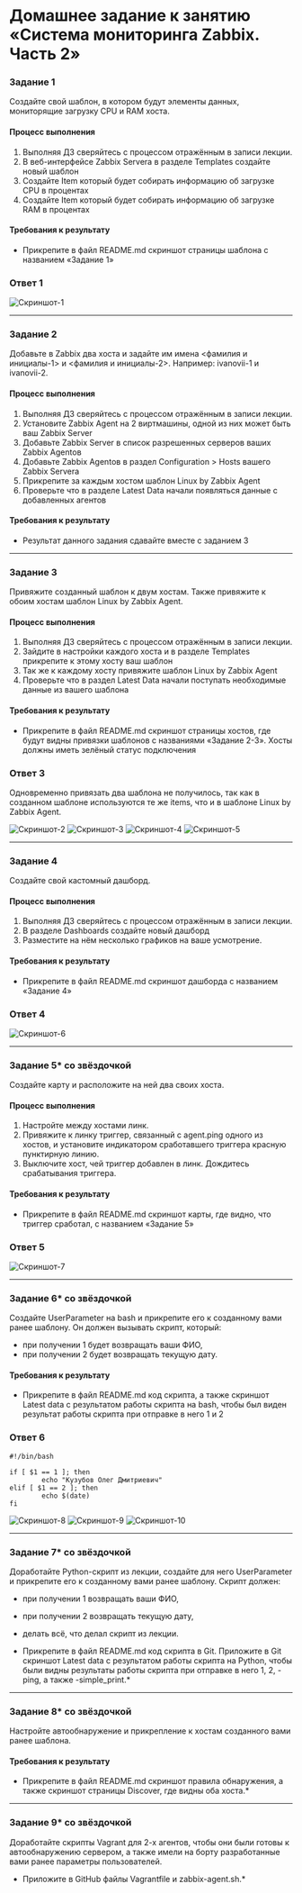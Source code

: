 # Домашнее задание к занятию «Система мониторинга Zabbix. Часть 2»


### Задание 1
Создайте свой шаблон, в котором будут элементы данных, мониторящие загрузку CPU и RAM хоста.

#### Процесс выполнения
1. Выполняя ДЗ сверяйтесь с процессом отражённым в записи лекции.
2. В веб-интерфейсе Zabbix Servera в разделе Templates создайте новый шаблон
3. Создайте Item который будет собирать информацию об загрузке CPU в процентах
4. Создайте Item который будет собирать информацию об загрузке RAM в процентах

#### Требования к результату
- Прикрепите в файл README.md скриншот страницы шаблона с названием «Задание 1»

### Ответ 1

![Скриншот-1](https://github.com/EscEller/netology-homework/blob/main/smon-03/png/1.png)

 ---

### Задание 2
Добавьте в Zabbix два хоста и задайте им имена <фамилия и инициалы-1> и <фамилия и инициалы-2>. Например: ivanovii-1 и ivanovii-2.

#### Процесс выполнения
1. Выполняя ДЗ сверяйтесь с процессом отражённым в записи лекции.
2. Установите Zabbix Agent на 2 виртмашины, одной из них может быть ваш Zabbix Server
3. Добавьте Zabbix Server в список разрешенных серверов ваших Zabbix Agentов
4. Добавьте Zabbix Agentов в раздел Configuration > Hosts вашего Zabbix Servera
5. Прикрепите за каждым хостом шаблон Linux by Zabbix Agent
6. Проверьте что в разделе Latest Data начали появляться данные с добавленных агентов

#### Требования к результату
- Результат данного задания сдавайте вместе с заданием 3

 ---

### Задание 3
Привяжите созданный шаблон к двум хостам. Также привяжите к обоим хостам шаблон Linux by Zabbix Agent.

#### Процесс выполнения
1. Выполняя ДЗ сверяйтесь с процессом отражённым в записи лекции.
2. Зайдите в настройки каждого хоста и в разделе Templates прикрепите к этому хосту ваш шаблон
3. Так же к каждому хосту привяжите шаблон Linux by Zabbix Agent
4. Проверьте что в раздел Latest Data начали поступать необходимые данные из вашего шаблона

#### Требования к результату
- Прикрепите в файл README.md скриншот страницы хостов, где будут видны привязки шаблонов с названиями «Задание 2-3». Хосты должны иметь зелёный статус подключения

### Ответ 3

Одновременно привязать два шаблона не получилось, так как в созданном шаблоне используются те же items, что и в шаблоне Linux by Zabbix Agent.

![Скриншот-2](https://github.com/EscEller/netology-homework/blob/main/smon-03/png/2.png)
![Скриншот-3](https://github.com/EscEller/netology-homework/blob/main/smon-03/png/3.png)
![Скриншот-4](https://github.com/EscEller/netology-homework/blob/main/smon-03/png/4.png)
![Скриншот-5](https://github.com/EscEller/netology-homework/blob/main/smon-03/png/5.png)

 ---

### Задание 4
Создайте свой кастомный дашборд.

#### Процесс выполнения
1. Выполняя ДЗ сверяйтесь с процессом отражённым в записи лекции.
2. В разделе Dashboards создайте новый дашборд
3. Разместите на нём несколько графиков на ваше усмотрение.

#### Требования к результату
- Прикрепите в файл README.md скриншот дашборда с названием «Задание 4»

### Ответ 4

![Скриншот-6](https://github.com/EscEller/netology-homework/blob/main/smon-03/png/6.png)

 ---

### Задание 5* со звёздочкой
Создайте карту и расположите на ней два своих хоста.

#### Процесс выполнения
1. Настройте между хостами линк.
2. Привяжите к линку триггер, связанный с agent.ping одного из хостов, и установите индикатором сработавшего триггера красную пунктирную линию.
3. Выключите хост, чей триггер добавлен в линк. Дождитесь срабатывания триггера.

#### Требования к результату
- Прикрепите в файл README.md скриншот карты, где видно, что триггер сработал, с названием «Задание 5»

### Ответ 5

![Скриншот-7](https://github.com/EscEller/netology-homework/blob/main/smon-03/png/7.png)

 ---

### Задание 6* со звёздочкой
Создайте UserParameter на bash и прикрепите его к созданному вами ранее шаблону. Он должен вызывать скрипт, который:
- при получении 1 будет возвращать ваши ФИО,
- при получении 2 будет возвращать текущую дату.

#### Требования к результату
- Прикрепите в файл README.md код скрипта, а также скриншот Latest data с результатом работы скрипта на bash, чтобы был виден результат работы скрипта при отправке в него 1 и 2

### Ответ 6

```
#!/bin/bash

if [ $1 == 1 ]; then
        echo "Кузубов Олег Дмитриевич"
elif [ $1 == 2 ]; then
        echo $(date)
fi
```

![Скриншот-8](https://github.com/EscEller/netology-homework/blob/main/smon-03/png/8.png)
![Скриншот-9](https://github.com/EscEller/netology-homework/blob/main/smon-03/png/9.png)
![Скриншот-10](https://github.com/EscEller/netology-homework/blob/main/smon-03/png/10.png)

 ---

### Задание 7* со звёздочкой
Доработайте Python-скрипт из лекции, создайте для него UserParameter и прикрепите его к созданному вами ранее шаблону.
Скрипт должен:
- при получении 1 возвращать ваши ФИО,
- при получении 2 возвращать текущую дату,
- делать всё, что делал скрипт из лекции.

- Прикрепите в файл README.md код скрипта в Git. Приложите в Git скриншот Latest data с результатом работы скрипта на Python, чтобы были видны результаты работы скрипта при отправке в него 1, 2, -ping, а также -simple_print.*

 ---

### Задание 8* со звёздочкой

Настройте автообнаружение и прикрепление к хостам созданного вами ранее шаблона.

#### Требования к результату
- Прикрепите в файл README.md скриншот правила обнаружения, а также скриншот страницы Discover, где видны оба хоста.*

 ---

### Задание 9* со звёздочкой

Доработайте скрипты Vagrant для 2-х агентов, чтобы они были готовы к автообнаружению сервером, а также имели на борту разработанные вами ранее параметры пользователей.

- Приложите в GitHub файлы Vagrantfile и zabbix-agent.sh.*
